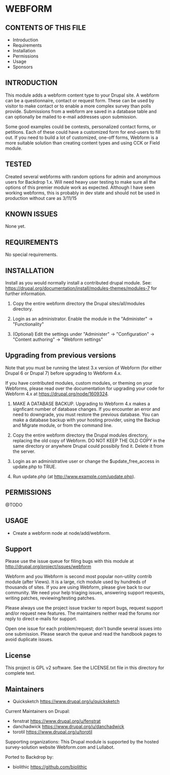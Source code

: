WEBFORM
===========

CONTENTS OF THIS FILE
---------------------

 - Introduction
 - Requirements
 - Installation
 - Permissions
 - Usage
 - Sponsors

INTRODUCTION
------------

This module adds a webform content type to your Drupal site.
A webform can be a questionnaire, contact or request form. These can be used
by visitor to make contact or to enable a more complex survey than polls
provide. Submissions from a webform are saved in a database table and
can optionally be mailed to e-mail addresses upon submission.

Some good examples could be contests, personalized contact forms, or petitions. Each of these could have a customized form for end-users to fill out. If you need to build a lot of customized, one-off forms, Webform is a more suitable solution than creating content types and using CCK or Field module.


TESTED
-----

Created several webforms with random options for admin and anonymous users for Backdrop 1.x.  Will need heavy user testing to make sure all the options of this premier module work as expected.
Although I have seen working webforms, this is probably in dev state and should not be used in production without care as 3/11/15

KNOWN ISSUES
---------------------

None yet.


REQUIREMENTS
------------

No special requirements.

INSTALLATION
------------

 Install as you would normally install a contributed drupal module. See:
   https://drupal.org/documentation/install/modules-themes/modules-7
   for further information.

1. Copy the entire webform directory the Drupal sites/all/modules directory.

2. Login as an administrator. Enable the module in the "Administer" -> "Functionality"

3. (Optional) Edit the settings under "Administer" -> "Configuration" ->
   "Content authoring" -> "Webform settings"


Upgrading from previous versions
--------------------------------
Note that you must be running the latest 3.x version of Webform (for either
Drupal 6 or Drupal 7) before upgrading to Webform 4.x.

If you have contributed modules, custom modules, or theming on your Webforms,
please read over the documentation for upgrading your code for Webform 4.x at
https://drupal.org/node/1609324.

1. MAKE A DATABASE BACKUP. Upgrading to Webform 4.x makes a signficant number of
   database changes. If you encounter an error and need to downgrade, you must
   restore the previous database. You can make a database backup with your
   hosting provider, using the Backup and Migrate module, or from the command
   line.

2. Copy the entire webform directory the Drupal modules directory, replacing the
   old copy of Webform. DO NOT KEEP THE OLD COPY in the same directory or
   anywhere Drupal could possibily find it. Delete it from the server.

3. Login as an administrative user or change the $update_free_access in
   update.php to TRUE.

4. Run update.php (at http://www.example.com/update.php).


PERMISSIONS
------------
@TODO

USAGE
-----

* Create a webform node at node/add/webform.

Support
-------
Please use the issue queue for filing bugs with this module at
http://drupal.org/project/issues/webform

Webform and you
Webform is second most popular non-utility contrib module (after Views). It is a large, rich module used by hundreds of thousands of sites. If you are using Webform, please give back to our community. We need your help triaging issues, answering support requests, writing patches, reviewing/testing patches.

Please always use the project issue tracker to report bugs, request support and/or request new features. The maintainers neither read the forums nor reply to direct e-mails for support.

Open one issue for each problem/request; don't bundle several issues into one submission. Please search the queue and read the handbook pages to avoid duplicate issues.

License
-------

This project is GPL v2 software. See the LICENSE.txt file in this directory for
complete text.

Maintainers
-----------

- Quicksketch
<https://www.drupal.org/u/quicksketch>

Current Maintainers on Drupal:

- fenstrat <https://www.drupal.org/u/fenstrat>
- danchadwick <https://www.drupal.org/u/danchadwick>
- torotil <https://www.drupal.org/u/torotil>

Supporting organizations:
This Drupal module is supported by the hosted survey-solution website Webform.com and Lullabot.

Ported to Backdrop by:
 - biolithic <https://github.com/biolithic>
